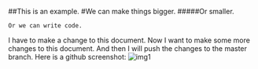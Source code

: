##This is an example.
#We can make things bigger.
#####Or smaller.
```
Or we can write code.
```
I have to make a change to this document.
Now I want to make some more changes to this document. And then I will push the changes to the master branch.
Here is a github screenshot:
![img1](../../img/git_screenshot.png)
